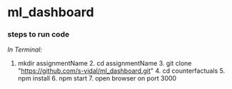 # ml_dashboard

### steps to run code

_In Terminal:_

> 
1.  mkdir assignmentName 
    2. cd assignmentName 
    3. git clone "https://github.com/s-vidal/ml_dashboard.git" 4. cd counterfactuals 5. npm install 6. npm start 7. open browser on port 3000
